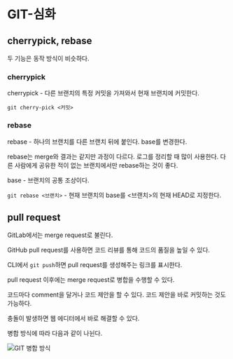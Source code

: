 # GIT-심화

## cherrypick, rebase

두 기능은 동작 방식이 비슷하다.

### cherrypick

cherrypick - 다른 브랜치의 특정 커밋을 가져와서 현재 브랜치에 커밋한다.

`git cherry-pick <커밋>`

### rebase

rebase - 하나의 브랜치를 다른 브랜치 뒤에 붙인다. base를 변경한다.

rebase는 merge와 결과는 같지만 과정이 다르다. 로그를 정리할 때 많이 사용한다. 다른 사람에게 공유한 적이 없는 브랜치에서만 rebase하는 것이 좋다.

base - 브랜치의 공통 조상이다.

`git rebase <브랜치>` - 현재 브랜치의 base를 <브랜치>의 현재 HEAD로 지정한다.

## pull request

GitLab에서는 merge request로 불린다.

GitHub pull request를 사용하면 코드 리뷰를 통해 코드의 품질을 높일 수 있다.

CLI에서 `git push`하면 pull request를 생성해주는 링크를 표시한다.

pull request 이후에는 merge request로 병합을 수행할 수 있다.

코드마다 comment을 달거나 코드 제안을 할 수 있다. 코드 제안을 바로 커밋하는 것도 가능하다.

충돌이 발생하면 웹 에디터에서 바로 해결할 수 있다.

병합 방식에 따라 다음과 같이 나뉜다.

![GIT 병합 방식](https://user-images.githubusercontent.com/95019875/176354250-3de3734e-16d1-40b8-acb7-51b5e9d702cf.png)

